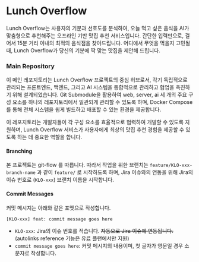 # Lunch Overflow

Lunch Overflow는 사용자의 기분과 선호도를 분석하여, 오늘 먹고 싶은 음식을 AI가 맞춤형으로 추천해주는 오프라인 기반 맛집 추천 서비스입니다. 간단한 입력만으로, 걸어서 15분 거리 이내의 최적의 음식점을 찾아드립니다. 어디에서 무엇을 먹을지 고민될 때, Lunch Overflow가 당신의 기분에 딱 맞는 맛집을 제안해 드립니다.

### Main Repository

이 메인 레포지토리는 Lunch Overflow 프로젝트의 중심 허브로서, 각기 독립적으로 관리되는 프론트엔드, 백엔드, 그리고 AI 시스템을 통합적으로 관리하고 협업을 촉진하기 위해 설계되었습니다. Git Submodule을 활용하여 web, server, ai 세 개의 주요 구성 요소를 하나의 레포지토리에서 일관되게 관리할 수 있도록 하며, Docker Compose를 통해 전체 시스템을 쉽게 빌드하고 배포할 수 있는 환경을 제공합니다.

이 레포지토리는 개발자들이 각 구성 요소를 효율적으로 협력하여 개발할 수 있도록 지원하며, Lunch Overflow 서비스가 사용자에게 최상의 맛집 추천 경험을 제공할 수 있도록 하는 데 중요한 역할을 합니다.

#### Branching

본 프로젝트는 git-flow 를 따릅니다. 따라서 작업을 위한 브랜치는 `feature/KLO-xxx-branch-name` 과 같이 `feature/` 로 시작하도록 하며, Jira 이슈와의 연동을 위해 Jira의 이슈 번호로 (`KLO-xxx`) 브랜치 이름을 시작합니다.

#### Commit Messages

커밋 메시지는 아래와 같은 포맷으로 작성합니다.

```
[KLO-xxx] feat: commit message goes here
```

- `KLO-xxx`: Jira의 이슈 번호를 적습니다. ~~자동으로 Jira 이슈에 연동됩니다.~~ (autolinks reference 기능은 유료 플랜에서만 지원)
- `commit message goes here`: 커밋 메시지의 내용이며, 첫 글자가 영문일 경우 소문자로 작성합니다.
